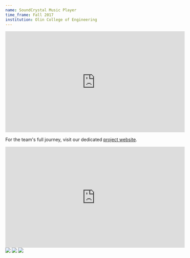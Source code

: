```yaml
---
name: SoundCrystal Music Player
time_frame: Fall 2017
institution: Olin College of Engineering
---
```

<div class="video">
  <iframe width="560" height="315" src="https://www.youtube.com/embed/M_IrAlDLh7s?rel=0" frameborder="0" allow="accelerometer; autoplay; encrypted-media; gyroscope; picture-in-picture" allowfullscreen></iframe>
</div>

For the team's full journey, visit our dedicated [project website](http://poe.olin.edu/2017/JuCube/index.html).

<div class="video">
  <iframe width="560" height="315" src="https://www.youtube.com/embed/CbOfsQfKXeE?rel=0" frameborder="0" allow="accelerometer; autoplay; encrypted-media; gyroscope; picture-in-picture" allowfullscreen></iframe>
</div>

<div class="oohbaby">
  <a target="_blank" href="/imgs/poe_1.JPG"><img class="triplet" src="/imgs/poe_1.JPG"></a>
  <a target="_blank" href="/imgs/poe_2.JPG"><img class="triplet" src="/imgs/poe_2.JPG"></a>
  <a target="_blank" href="/imgs/poe_3.jpg"><img class="triplet" src="/imgs/poe_3.jpg"></a>
</div>
